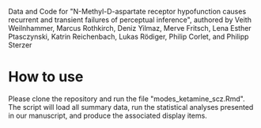 Data and Code for "N-Methyl-D-aspartate receptor hypofunction causes recurrent and transient failures of perceptual inference", authored by Veith Weilnhammer, Marcus Rothkirch, Deniz Yilmaz, Merve Fritsch, Lena Esther Ptasczynski, Katrin Reichenbach, Lukas Rödiger, Philip Corlet, and Philipp Sterzer

# How to use
Please clone the repository and run the file "modes_ketamine_scz.Rmd". The script will load all summary data, run the statistical analyses presented in our manuscript, and produce the associated display items. 
